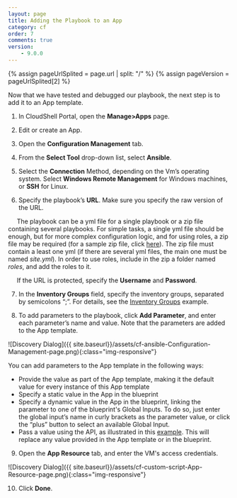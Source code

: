 ```yaml
---
layout: page
title: Adding the Playbook to an App
category: cf
order: 7
comments: true
version:
    - 9.0.0
---
```


{% assign pageUrlSplited = page.url | split: "/" %}
{% assign pageVersion = pageUrlSplited[2] %}

Now that we have tested and debugged our playbook, the next step is to add it to an App template.

1)	In CloudShell Portal, open the **Manage>Apps** page.

2)	Edit or create an App.

3)	Open the **Configuration Management** tab.

4)	From the **Select Tool** drop-down list, select **Ansible**.

5)	Select the **Connection** Method, depending on the Vm’s operating system. Select **Windows Remote Management** for Windows machines, or **SSH** for Linux.

6)	Specify the playbook’s **URL**. Make sure you specify the raw version of the URL.

&nbsp;&nbsp;&nbsp;&nbsp;&nbsp;The playbook can be a yml file for a single playbook or a zip file containing several playbooks. For simple tasks, a single yml file should be enough, but for more complex configuration logic, and for using roles, a zip file may be required (for a sample zip file, click [here](https://github.com/QualiSystems/app-starter-pack/blob/dev/Playbooks/wordpress-rhel7.zip?raw=true)). The zip file must contain a least one yml (if there are several yml files, the main one must be named *site.yml*). In order to use roles, include in the zip a folder named *roles*, and add the roles to it.

&nbsp;&nbsp;&nbsp;&nbsp;&nbsp;If the URL is protected, specify the **Username** and **Password**.

7)	In the **Inventory Groups** field, specify the inventory groups, separated by semicolons “;”. For details, see the [Inventory Groups]({{site.baseurl}}/configmanagement/{{pageVersion}}/cf-ansible-examples.html#InventoryGroups) example.

8)	To add parameters to the playbook, click **Add Parameter**, and enter each parameter’s name and value. Note that the parameters are added to the App template.

![Discovery Dialog]({{ site.baseurl}}/assets/cf-ansible-Configuration-Management-page.png){:class="img-responsive"}

You can add parameters to the App template in the following ways:
*  Provide the value as part of the App template, making it the default value for every instance of this App template
*  Specify a static value in the App in the blueprint
*  Specify a dynamic value in the App in the blueprint, linking the parameter to one of the blueprint's Global Inputs. To do so, just enter the global input’s name in curly brackets as the parameter value, or click the “plus” button to select an available Global Input.
*  Pass a value using the API, as illustrated in this [example]({{site.baseurl}}/configmanagement/{{pageVersion}}/cf-ansible-examples.html#ConfigureApps). This will replace any value provided in the App template or in the blueprint.
 
9)	Open the **App Resource** tab, and enter the VM's access credentials.
   
![Discovery Dialog]({{ site.baseurl}}/assets/cf-custom-script-App-Resource-page.png){:class="img-responsive"}

10)	Click **Done**.
